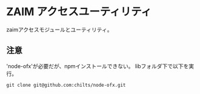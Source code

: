 # ZAIM アクセスユーティリティ

zaimアクセスモジュールとユーティリティ。

## 注意
'node-ofx'が必要だが、npmインストールできない。
libフォルダ下で以下を実行。
```
git clone git@github.com:chilts/node-ofx.git
```
